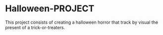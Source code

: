 # Halloween-PROJECT

This project consists of creating a halloween horror that track by visual the present of a trick-or-treaters.
